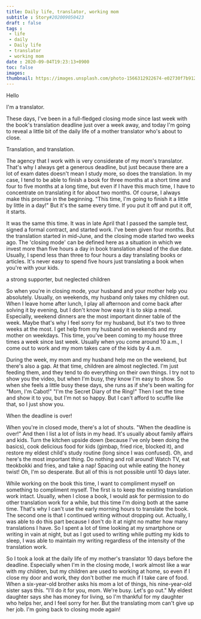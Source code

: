 ```yaml
---
title: Daily life, translator, working mom
subtitle : Story#202009050423
draft : false
tags :
 - life
 - daily
 - Daily life
 - translator
 - working mom
date : 2020-09-04T19:23:13+0900
toc: false
images: 
thumbnail: https://images.unsplash.com/photo-1566312922674-e02730f7b912?ixlib=rb-1.2.1&q=80&fm=jpg&crop=entropy&cs=tinysrgb&w=1080&fit=max&ixid=eyJhcHBfaWQiOjE1NTU0OX0
---
```


Hello  

I'm a translator.  

These days, I've been in a full-fledged closing mode since last week with the book's translation deadline just over a week away, and today I'm going to reveal a little bit of the daily life of a mother translator who's about to close.  

Translation, and translation.  

The agency that I work with is very considerate of my mom's translator. That's why I always get a generous deadline, but just because there are a lot of exam dates doesn't mean I study more, so does the translation. In my case, I tend to be able to finish a book for three months at a short time and four to five months at a long time, but even if I have this much time, I have to concentrate on translating it for about two months. Of course, I always make this promise in the beginning. "This time, I'm going to finish it a little by little in a day!" But it's the same every time. If you put it off and put it off, it starts.  

It was the same this time. It was in late April that I passed the sample test, signed a formal contract, and started work. I've been given four months. But the translation started in mid-June, and the closing mode started two weeks ago. The 'closing mode' can be defined here as a situation in which we invest more than five hours a day in book translation ahead of the due date. Usually, I spend less than three to four hours a day translating books or articles. It's never easy to spend five hours just translating a book when you're with your kids.  

a strong supporter, but neglected children  

So when you're in closing mode, your husband and your mother help you absolutely. Usually, on weekends, my husband only takes my children out. When I leave home after lunch, I play all afternoon and come back after solving it by evening, but I don't know how easy it is to skip a meal. Especially, weekend dinners are the most important dinner table of the week. Maybe that's why I feel sorry for my husband, but it's two to three weeks at the most. I get help from my husband on weekends and my mother on weekdays. This time, you've been coming to my house three times a week since last week. Usually when you come around 10 a.m., I come out to work and my mom takes care of the kids by 4 a.m.  

During the week, my mom and my husband help me on the weekend, but there's also a gap. At that time, children are almost neglected. I'm just feeding them, and they tend to do everything on their own things. I try not to show you the video, but when I'm busy, they know I'm easy to show. So when she feels a little busy these days, she runs as if she's been waiting for "Mom, I'm Cabot!" "I'm the Secret Diary of the Ring!" Then I set the time and show it to you, but I'm not so happy. But I can't afford to scuffle like that, so I just show you.  

When the deadline is over!  

When you're in closed mode, there's a lot of shouts. "When the deadline is over!" And then I list a lot of lists in my head. It's usually about family affairs and kids. Turn the kitchen upside down (because I've only been doing the basics), cook delicious food for kids (gimbap, fried rice, blocked it), and restore my eldest child's study routine (long since I was confused). Oh, and here's the most important thing. Do nothing and roll around! Watch TV, eat tteokbokki and fries, and take a nap! Spacing out while eating the honey twist! Oh, I'm so desperate. But all of this is not possible until 10 days later.  

While working on the book this time, I want to compliment myself on something to compliment myself. The first is to keep the existing translation work intact. Usually, when I close a book, I would ask for permission to do other translation work for a while, but this time I'm doing both at the same time. That's why I can't use the early morning hours to translate the book. The second one is that I continued writing without dropping out. Actually, I was able to do this part because I don't do it at night no matter how many translations I have. So I spent a lot of time looking at my smartphone or writing in vain at night, but as I got used to writing while putting my kids to sleep, I was able to maintain my writing regardless of the intensity of the translation work.  

So I took a look at the daily life of my mother's translator 10 days before the deadline. Especially when I'm in the closing mode, I work almost like a war with my children, but my children are used to working at home, so even if I close my door and work, they don't bother me much if I take care of food. When a six-year-old brother asks his mom a lot of things, his nine-year-old sister says this. "I'll do it for you, mom. We're busy. Let's go out." My eldest daughter says she has money for living, so I'm thankful for my daughter who helps her, and I feel sorry for her. But the translating mom can't give up her job. I'm going back to closing mode again!  

